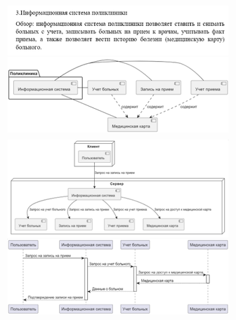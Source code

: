 ![Скриншот задания](/task.png)
![Скриншот результата](/result.png)

![Cкриншот диаграммы последовательности](/sequence_result.png)
![Скриншот диаграммы развертывания](/deployment_result.png)

